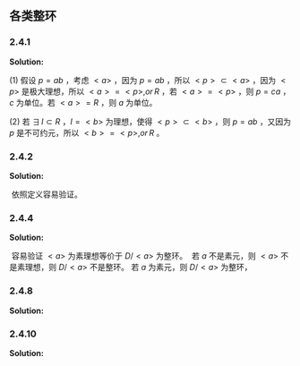 

## 各类整环

### 2.4.1

**Solution:**

(1) 假设 $p=ab$ ，考虑 $<a>$ ，因为 $p=ab$ ，所以 $<p>\subset<a>$ ，因为 $<p>$ 是极大理想，所以 $<a>=<p>,or\, R$ ，若 $<a>=<p>$ ，则 $p=ca$ ， $c$ 为单位。若 $<a>=R$ ，则 $a$ 为单位。

(2) 若 $\exists\, I\subset R$ ，$I=<b>$ 为理想，使得 $<p>\subset <b>$ ，则 $p=ab$ ，又因为 $p$ 是不可约元，所以 $<b>=<p>,or\, R$ 。

### 2.4.2

**Solution:**

​	 依照定义容易验证。

### 2.4.4

**Solution:**

​	 容易验证 $<a>$ 为素理想等价于 $D/<a>$ 为整环。
​	 若 $a$ 不是素元，则 $<a>$ 不是素理想，则 $D/<a>$ 不是整环。
​	 若 $a$ 为素元，则 $D/<a>$ 为整环，

### 2.4.8

**Solution:**

### 2.4.10

**Solution:**

